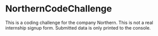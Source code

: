 # NorthernCodeChallenge
This is a coding challenge for the company Northern. This is not a real internship signup form. Submitted data is only printed to the console.
